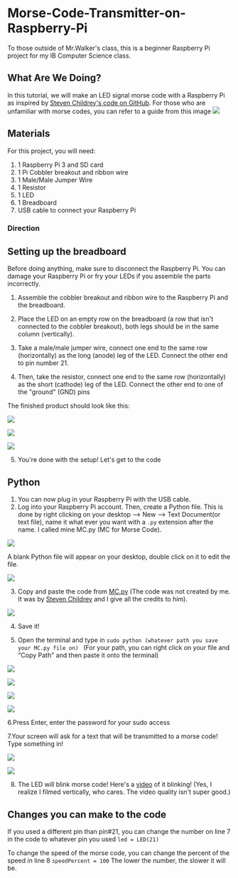 # Morse-Code-Transmitter-on-Raspberry-Pi

To those outside of Mr.Walker's class, this is a beginner Raspberry Pi project for my IB Computer Science class.

## What Are We Doing?
In this tutorial, we will make an LED signal morse code with a Raspberry Pi as inspired by [Steven Childrey's code on GitHub](https://github.com/Stevenchi36/LED-Morse-Code-for-Raspberry-Pi/blob/master/README.md). For those who are unfamiliar with morse codes, you can refer to a guide from this image ![](https://github.com/annahothai/Morse-Code-Transmitter-on-Raspberry-Pi/blob/master/Morse%20Code%20Guide.png)

## Materials
For this project, you will need:
1. 1 Raspberry Pi 3 and SD card
2. 1 Pi Cobbler breakout and ribbon wire
3. 1 Male/Male Jumper Wire
4. 1 Resistor
5. 1 LED
6. 1 Breadboard
7. USB cable to connect your Raspberry Pi

### Direction
## Setting up the breadboard
Before doing anything, make sure to disconnect the Raspberry Pi. You can damage your Raspberry Pi or fry your LEDs if you assemble the parts incorrectly. 

1. Assemble the cobbler breakout and ribbon wire to the Raspberry Pi and the breadboard.
 
2. Place the LED on an empty row on the breadboard (a row that isn't connected to the cobbler breakout), both legs should be in the same column (vertically).

3. Take a male/male jumper wire, connect one end to the same row (horizontally) as the long (anode) leg of the LED. Connect the other end to pin number 21. 

4. Then, take the resistor, connect one end to the same row (horizontally) as the short (cathode) leg of the LED. Connect the other end to one of the "ground" (GND) pins 

The finished product should look like this: 

![](https://github.com/annahothai/Morse-Code-Transmitter-on-Raspberry-Pi/blob/master/Set%20Up%20Image/setup5.jpg)

![](https://github.com/annahothai/Morse-Code-Transmitter-on-Raspberry-Pi/blob/master/Set%20Up%20Image/setup4.jpg)

![](https://github.com/annahothai/Morse-Code-Transmitter-on-Raspberry-Pi/blob/master/Set%20Up%20Image/setup3.jpg)

5. You're done with the setup! Let's get to the code
 
 
## Python
1. You can now plug in your Raspberry Pi with the USB cable.
2. Log into your Raspberry Pi account. Then, create a Python file. This is done by right clicking on your desktop --> New --> Text Document(or text file), name it what ever you want with a ```.py``` extension after the name. I called mine MC.py (MC for Morse Code).
 
 ![](https://github.com/annahothai/Morse-Code-Transmitter-on-Raspberry-Pi/blob/master/Python%20Scripting%20Images/Python2.png)
 
 A blank Python file will appear on your desktop, double click on it to edit the file.
 
 ![](https://github.com/annahothai/Morse-Code-Transmitter-on-Raspberry-Pi/blob/master/Python%20Scripting%20Images/Pyhon1.PNG)
 
3. Copy and paste the code from [MC.py](https://github.com/annahothai/Morse-Code-Transmitter-on-Raspberry-Pi/blob/master/MC.py)
 (The code was not created by me. It was by [Steven Childrey](https://github.com/Stevenchi36/LED-Morse-Code-for-Raspberry-Pi) and I give all the credits to him).
 
 ![](https://github.com/annahothai/Morse-Code-Transmitter-on-Raspberry-Pi/blob/master/Python%20Scripting%20Images/Python3.png)
 
4. Save it!
 
5. Open the terminal and type in
 ```sudo python (whatever path you save your MC.py file on) ``` 
(For your path, you can right click on your file and "Copy Path" and then paste it onto the terminal)
 
 ![](https://github.com/annahothai/Morse-Code-Transmitter-on-Raspberry-Pi/blob/master/Python%20Scripting%20Images/Python4.jpg)
 
 ![](https://github.com/annahothai/Morse-Code-Transmitter-on-Raspberry-Pi/blob/master/Python%20Scripting%20Images/Python5.jpg)
 
 ![](https://github.com/annahothai/Morse-Code-Transmitter-on-Raspberry-Pi/blob/master/Python%20Scripting%20Images/Python6.jpg)
 
 ![](https://github.com/annahothai/Morse-Code-Transmitter-on-Raspberry-Pi/blob/master/Python%20Scripting%20Images/Python7.jpg)
 
6.Press Enter, enter the password for your sudo access
 
7.Your screen will ask for a text that will be transmitted to a morse code! Type something in!

 ![](https://github.com/annahothai/Morse-Code-Transmitter-on-Raspberry-Pi/blob/master/Python%20Scripting%20Images/Python8.jpg)
 
 ![](https://github.com/annahothai/Morse-Code-Transmitter-on-Raspberry-Pi/blob/master/Python%20Scripting%20Images/Python9.jpg) 
 
8.  The LED will blink morse code!
 Here's a [video](https://youtu.be/c72rko-nqZQ) of it blinking! (Yes, I realize I filmed vertically, who cares. The video quality isn't super good.) 
 
 
 ## Changes you can make to the code
If you used a different pin than pin#21, you can change the number on line 7 in the code to whatever pin you used
```led = LED(21)```

To change the speed of the morse code, you can change the percent of the speed in line 8
```speedPercent = 100```
The lower the number, the slower it will be.
